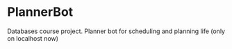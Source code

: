 # PlannerBot
Databases course project. Planner bot for scheduling and planning life (only on localhost now)
